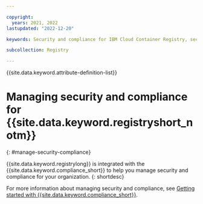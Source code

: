 ```yaml
---

copyright:
  years: 2021, 2022
lastupdated: "2022-12-20"

keywords: Security and compliance for IBM Cloud Container Registry, security for IBM Cloud Container Registry, compliance for IBM Cloud Container Registry, managing security and compliance for container registry, monitoring security and compliance for container registry, goals, container registry, security insight, security, compliance, registry, user access

subcollection: Registry

---
```


{{site.data.keyword.attribute-definition-list}}

# Managing security and compliance for {{site.data.keyword.registryshort_notm}}
{: #manage-security-compliance}

{{site.data.keyword.registrylong}} is integrated with the {{site.data.keyword.compliance_short}} to help you manage security and compliance for your organization.
{: shortdesc}

For more information about managing security and compliance, see [Getting started with {{site.data.keyword.compliance_short}}](/docs/security-compliance?topic=security-compliance-getting-started).
